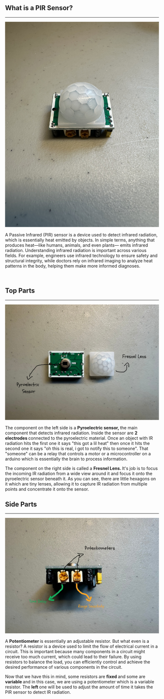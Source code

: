## What is a PIR Sensor? 
<hr>

<img src="/imagesv1/full.jpg" alt="complete-PIR-Sensor" width="800px">
<p>
  A Passive Infrared (PIR) sensor is a device used to detect infrared radiation, which is essentially heat emitted by objects. In simple terms, anything that produces heat—like humans, animals, and even plants—     emits infrared radiation. Understanding infrared radiation is important across various fields. For example, engineers use infrared technology to ensure safety and structural integrity, while doctors rely on       infrared imaging to analyze heat patterns in the body, helping them make more informed diagnoses.
</p>
<br>

## Top Parts 
<hr>

<img src="/imagesv1/topart.jpg" alt="top-part-of-arduino" width="800px">
<p>
  The component on the left side is a <b> Pyroelectric sensor, </b> the main component that detects infrared radiation. Inside the sensor are <b> 2 electrodes </b> connected to the pyroelectric material. Once an object with IR radiation hits the first one it says "this got a lil heat" then once it hits the second one it says "oh this is real, i got to notify this to someone". That "someone" can be a relay that controls a motor or a microcontroller on a arduino which is essentially the brain to process information.   
</p>
<p>
  The component on the right side is called a <b> Fresnel Lens. </b> It's job is to focus the incoming IR radiation from a wide view around it and focus it onto the pyroelectric sensor beneath it. As you can see, there are little hexagons on it which are tiny lenses, allowing it to capture IR radiation from multiple points and concentrate it onto the sensor.
</p>

## Side Parts
<hr>

<img src="/imagesv1/potentiometers.jpg" alt="time-delay-+-range" width="800px">
<p>
  A <b> Potentiometer </b> is essentially an adjustable resistor. But what even is a resistor? A resistor is a device used to limit the flow of electrical current in a circuit. This is important because many components in a circuit might receive too much current, which could lead to their failure. By using resistors to balance the load, you can efficiently control and achieve the desired performance of various components in the circuit.
</p> 
<p>
  Now that we have this in mind, some resistors are <b> fixed </b> and some are <b> variable </b> and in this case, we are using a potentiometer which is a variable resistor. The <b> left </b> one will be used to adjust the amount of time it takes the PIR sensor to detect IR radiation. 
</p>

